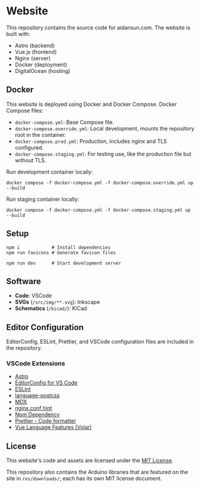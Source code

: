 # Website

This repository contains the source code for aidansun.com. The website is built with:

- Astro (backend)
- Vue.js (frontend)
- Nginx (server)
- Docker (deployment)
- DigitalOcean (hosting)

## Docker

This website is deployed using Docker and Docker Compose. Docker Compose files:

- `docker-compose.yml`: Base Compose file.
- `docker-compose.override.yml`: Local development, mounts the repository root in the container.
- `docker-compose.prod.yml`: Production, includes nginx and TLS configured.
- `docker-compose.staging.yml`: For testing use, like the production file but without TLS.

Run development container locally:

```shell
docker compose -f docker-compose.yml -f docker-compose.override.yml up --build
```

Run staging container locally:

```shell
docker compose -f docker-compose.yml -f docker-compose.staging.yml up --build
```

## Setup

```shell
npm i            # Install dependencies
npm run favicons # Generate favicon files

npm run dev      # Start development server
```

## Software

- **Code**: VSCode
- **SVGs** (`/src/img/**.svg`): Inkscape
- **Schematics** (`/kicad/`): KiCad

## Editor Configuration

EditorConfig, ESLint, Prettier, and VSCode configuration files are included in the repository.

### VSCode Extensions

- [Astro](https://marketplace.visualstudio.com/items?itemName=astro-build.astro-vscode)
- [EditorConfig for VS Code](https://marketplace.visualstudio.com/items?itemName=EditorConfig.EditorConfig)
- [ESLint](https://marketplace.visualstudio.com/items?itemName=dbaeumer.vscode-eslint)
- [language-postcss](https://marketplace.visualstudio.com/items?itemName=cpylua.language-postcss)
- [MDX](https://marketplace.visualstudio.com/items?itemName=unifiedjs.vscode-mdx)
- [nginx.conf hint](https://marketplace.visualstudio.com/items?itemName=hangxingliu.vscode-nginx-conf-hint)
- [Npm Dependency](https://marketplace.visualstudio.com/items?itemName=howardzuo.vscode-npm-dependency)
- [Prettier - Code formatter](https://marketplace.visualstudio.com/items?itemName=esbenp.prettier-vscode)
- [Vue Language Features (Volar)](https://marketplace.visualstudio.com/items?itemName=Vue.volar)

## License

This website's code and assets are licensed under the [MIT License](/LICENSE.txt).

This repository also contains the Arduino libraries that are featured on the site in `res/downloads/`; each has its own MIT license document.

